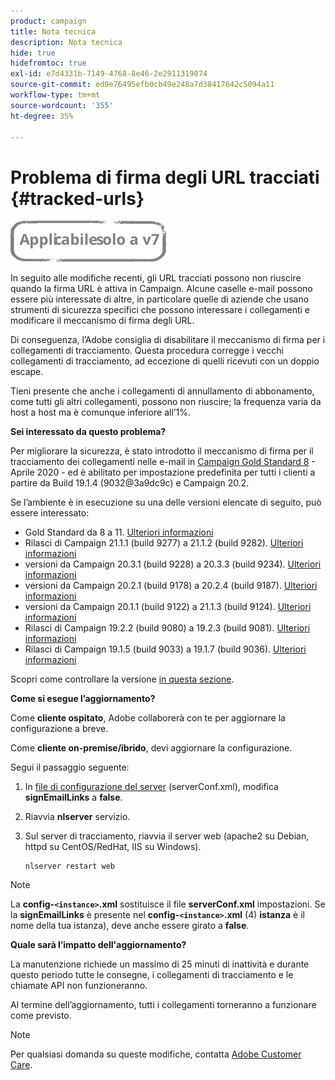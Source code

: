 ```yaml
---
product: campaign
title: Nota tecnica
description: Nota tecnica
hide: true
hidefromtoc: true
exl-id: e7d4331b-7149-4768-8e46-2e2911319074
source-git-commit: ed9e76495efb0cb49e248a7d38417642c5094a11
workflow-type: tm+mt
source-wordcount: '355'
ht-degree: 35%

---
```


# Problema di firma degli URL tracciati {#tracked-urls}

![](../../assets/v7-only.svg)

In seguito alle modifiche recenti, gli URL tracciati possono non riuscire quando la firma URL è attiva in Campaign. Alcune caselle e-mail possono essere più interessate di altre, in particolare quelle di aziende che usano strumenti di sicurezza specifici che possono interessare i collegamenti e modificare il meccanismo di firma degli URL.

Di conseguenza, l’Adobe consiglia di disabilitare il meccanismo di firma per i collegamenti di tracciamento. Questa procedura corregge i vecchi collegamenti di tracciamento, ad eccezione di quelli ricevuti con un doppio escape.

Tieni presente che anche i collegamenti di annullamento di abbonamento, come tutti gli altri collegamenti, possono non riuscire; la frequenza varia da host a host ma è comunque inferiore all’1%.

**Sei interessato da questo problema?**

Per migliorare la sicurezza, è stato introdotto il meccanismo di firma per il tracciamento dei collegamenti nelle e-mail in [Campaign Gold Standard 8](../../rn/using/gold-standard.md#gs8) - Aprile 2020 - ed è abilitato per impostazione predefinita per tutti i clienti a partire da Build 19.1.4 (9032@3a9dc9c) e Campaign 20.2.

Se l’ambiente è in esecuzione su una delle versioni elencate di seguito, può essere interessato:

* Gold Standard da 8 a 11. [Ulteriori informazioni](../../rn/using/gold-standard.md#gs-8)
* Rilasci di Campaign 21.1.1 (build 9277) a 21.1.2 (build 9282). [Ulteriori informazioni](../../rn/using/latest-release.md)
* versioni da Campaign 20.3.1 (build 9228) a 20.3.3 (build 9234). [Ulteriori informazioni](../../rn/using/release--20-3.md)
* versioni da Campaign 20.2.1 (build 9178) a 20.2.4 (build 9187). [Ulteriori informazioni](../../rn/using/release--20-2.md)
* versioni da Campaign 20.1.1 (build 9122) a 21.1.3 (build 9124). [Ulteriori informazioni](../../rn/using/release--20-1.md)
* Rilasci di Campaign 19.2.2 (build 9080) a 19.2.3 (build 9081). [Ulteriori informazioni](../../rn/using/release--19-2.md)
* Rilasci di Campaign 19.1.5 (build 9033) a 19.1.7 (build 9036). [Ulteriori informazioni](../../rn/using/release--19-1.md)

Scopri come controllare la versione [in questa sezione](../../platform/using/launching-adobe-campaign.md#getting-your-campaign-version).

**Come si esegue l’aggiornamento?**

Come **cliente ospitato**, Adobe collaborerà con te per aggiornare la configurazione a breve.

Come **cliente on-premise/ibrido**, devi aggiornare la configurazione.

Segui il passaggio seguente:

1. In [file di configurazione del server](../../installation/using/the-server-configuration-file.md) (serverConf.xml), modifica **signEmailLinks** a **false**.
1. Riavvia **nlserver** servizio.
1. Sul server di tracciamento, riavvia il server web (apache2 su Debian, httpd su CentOS/RedHat, IIS su Windows).

   ```
   nlserver restart web
   ```

>[!NOTE]
>
>La **config-`<instance>`.xml** sostituisce il file **serverConf.xml** impostazioni. Se la **signEmailLinks** è presente nel  **config-`<instance>`.xml** (4) **istanza** è il nome della tua istanza), deve anche essere girato a **false**.

**Quale sarà l’impatto dell&#39;aggiornamento?**

La manutenzione richiede un massimo di 25 minuti di inattività e durante questo periodo tutte le consegne, i collegamenti di tracciamento e le chiamate API non funzioneranno.

Al termine dell’aggiornamento, tutti i collegamenti torneranno a funzionare come previsto.

>[!NOTE]
>
>Per qualsiasi domanda su queste modifiche, contatta [Adobe Customer Care](https://helpx.adobe.com/it/enterprise/admin-guide.html/enterprise/using/support-for-experience-cloud.ug.html).
